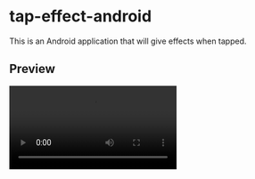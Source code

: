 # tap-effect-android
This is an Android application that will give effects when tapped.

## Preview
![](./src/sample.mov)
